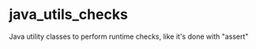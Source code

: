 java_utils_checks
=================

Java utility classes to perform runtime checks, like it's done with "assert"
